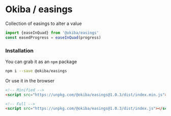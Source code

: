 

# Okiba / easings
Collection of easings to alter a value




```javascript
import {easeInQuad} from '@okiba/easings'
const easedProgress = easeInQuad(progress)
```



### Installation

You can grab it as an `npm` package 
```bash
npm i --save @okiba/easings
```

Or use it in the browser
```html
<!-- Minified -->
<script src="https://unpkg.com/@okiba/easings@1.0.3/dist/index.min.js"></script>

<!-- Full -->
<script src="https://unpkg.com/@okiba/easings@1.0.3/dist/index.js"></script>
```



